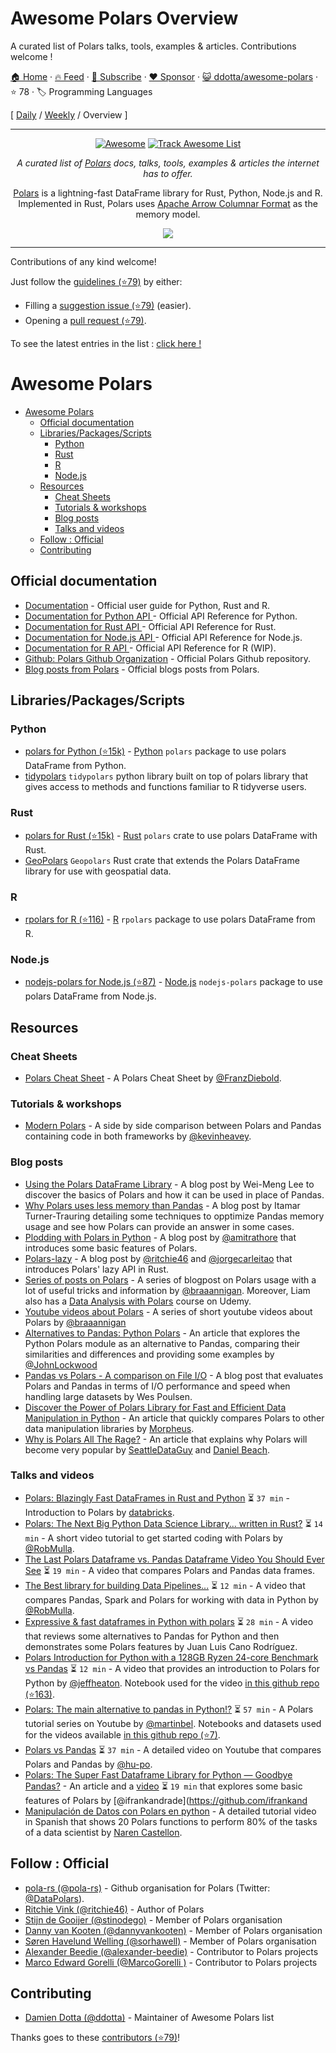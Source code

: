# Awesome Polars Overview

A curated list of Polars talks, tools, examples & articles. Contributions welcome ! 

[🏠 Home](/README.md) · [🔥 Feed](https://www.trackawesomelist.com/ddotta/awesome-polars/rss.xml) · [📮 Subscribe](https://trackawesomelist.us17.list-manage.com/subscribe?u=d2f0117aa829c83a63ec63c2f&id=36a103854c) · [❤️  Sponsor](https://github.com/sponsors/theowenyoung) · [😺 ddotta/awesome-polars](https://github.com/ddotta/awesome-polars) · ⭐ 78 · 🏷️ Programming Languages

[ [Daily](/content/ddotta/awesome-polars/README.md) / [Weekly](/content/ddotta/awesome-polars/week/README.md) / Overview ]

---

<div align="center">

[![Awesome](https://awesome.re/badge.svg)](https://awesome.re) [![Track Awesome List](https://www.trackawesomelist.com/badge.svg)](https://www.trackawesomelist.com/ddotta/awesome-polars/)

*A curated list of [Polars](https://www.pola.rs/) docs, talks, tools, examples & articles the internet has to offer.*

[Polars](https://www.pola.rs/) is a lightning-fast DataFrame library for Rust, Python, Node.js and R.\
Implemented in Rust, Polars uses [Apache Arrow Columnar Format](https://arrow.apache.org/docs/format/Columnar.html) as the memory model.

<a href="https://www.pola.rs/" target="_blank" rel="noopener noreferrer">
  <img src="https://github.com/ddotta/awesome-polars/raw/main/media/polars-logo-dark.png" alt-text="Polars's logo."/>
</a>

</div>

***

<div>
Contributions of any kind welcome!  

Just follow the [guidelines (⭐79)](https://github.com/ddotta/awesome-polars/blob/main/.github/CONTRIBUTING.md) by either:

*   Filling a [suggestion issue (⭐79)](https://github.com/ddotta/awesome-polars/issues/new?assignees=ddotta\&labels=\&template=suggestion.yml) (easier).
*   Opening a [pull request (⭐79)](https://github.com/ddotta/awesome-polars/compare).

To see the latest entries in the list : <a href="https://www.trackawesomelist.com/ddotta/awesome-polars/" target="_blank" rel="noopener noreferrer"> click here ! </a>

</div>

# Awesome Polars

*   [Awesome Polars](#awesome-polars)
    *   [Official documentation](#official-documentation)
    *   [Libraries/Packages/Scripts](#librariespackagesscripts)
        *   [Python](#python)
        *   [Rust](#rust)
        *   [R](#r)
        *   [Node.js](#nodejs)
    *   [Resources](#resources)
        *   [Cheat Sheets](#cheat-sheets)
        *   [Tutorials & workshops](#tutorials--workshops)
        *   [Blog posts](#blog-posts)
        *   [Talks and videos](#talks-and-videos)
    *   [Follow : Official](#follow--official)
    *   [Contributing](#contributing)

## Official documentation

*   [Documentation](https://pola-rs.github.io/polars-book/user-guide/) - Official user guide for Python, Rust and R.
*   [Documentation for Python API ](https://pola-rs.github.io/polars/py-polars/html/reference/) - Official API Reference for Python.
*   [Documentation for Rust API ](https://pola-rs.github.io/polars/polars/) - Official API Reference for Rust.
*   [Documentation for Node.js API ](https://pola-rs.github.io/nodejs-polars/index.html) - Official API Reference for Node.js.
*   [Documentation for R API ](https://rpolars.github.io/reference/index.html) - Official API Reference for R (WIP).
*   [Github: Polars Github Organization](https://github.com/pola-rs) - Official Polars Github repository.
*   [Blog posts from Polars](https://www.pola.rs/posts/) - Official blogs posts from Polars.

## Libraries/Packages/Scripts

### Python

*   [polars for Python (⭐15k)](https://github.com/pola-rs/polars/tree/master/py-polars) - [Python](https://www.python.org/) `polars` package to use polars DataFrame from Python.
*   [tidypolars](https://tidypolars.readthedocs.io/en/latest/) `tidypolars` python library built on top of polars library that gives access to methods and functions familiar to R tidyverse users.

### Rust

*   [polars for Rust (⭐15k)](https://github.com/pola-rs/polars/tree/master/polars) - [Rust](https://www.rust-lang.org/) `polars` crate to use polars DataFrame with Rust.
*   [GeoPolars](https://geopolars.org/) `Geopolars` Rust crate that extends the Polars DataFrame library for use with geospatial data.

### R

*   [rpolars for R (⭐116)](https://github.com/pola-rs/r-polars) - [R](https://www.r-project.org/) `rpolars` package to use polars DataFrame from R.

### Node.js

*   [nodejs-polars for Node.js (⭐87)](https://github.com/pola-rs/nodejs-polars) - [Node.js](https://nodejs.org/en/) `nodejs-polars` package to use polars DataFrame from Node.js.

## Resources

### Cheat Sheets

*   [Polars Cheat Sheet](https://franzdiebold.github.io/polars-cheat-sheet/Polars_cheat_sheet.pdf) - A Polars Cheat Sheet by [@FranzDiebold](https://github.com/FranzDiebold).

### Tutorials & workshops

*   [Modern Polars](https://kevinheavey.github.io/modern-polars/) - A side by side comparison between Polars and Pandas containing code in both frameworks by [@kevinheavey](https://github.com/kevinheavey).

### Blog posts

*   [Using the Polars DataFrame Library](https://www.codemag.com/Article/2212051/Using-the-Polars-DataFrame-Library) - A blog post by Wei-Meng Lee to discover the basics of Polars and how it can be used in place of Pandas.
*   [Why Polars uses less memory than Pandas](https://pythonspeed.com/articles/polars-memory-pandas/) - A blog post by Itamar Turner-Trauring detailing some techniques to opptimize Pandas memory usage and see how Polars can provide an answer in some cases.
*   [Plodding with Polars in Python](https://levelup.gitconnected.com/plodding-with-polars-in-python-defe8399eee6) - A blog post by [@amitrathore](https://github.com/amitrathore) that introduces some basic features of Polars.
*   [Polars-lazy](https://lib.rs/crates/polars-lazy) - A blog post by [@ritchie46](https://github.com/ritchie46) and [@jorgecarleitao](https://github.com/jorgecarleitao) that introduces Polars' lazy API in Rust.
*   [Series of posts on Polars](https://www.rhosignal.com/tags/polars/) - A series of blogpost on Polars usage with a lot of useful tricks and information by [@braaannigan](https://github.com/braaannigan). Moreover, Liam also has a [Data Analysis with Polars](https://www.udemy.com/course/data-analysis-with-polars/?couponCode=DISCOUNTCODE) course on Udemy.
*   [Youtube videos about Polars](https://www.youtube.com/channel/UC-J3uR0g7CxCSnx0YFE6R_g) - A series of short youtube videos about Polars by [@braaannigan](https://github.com/braaannigan)
*   [Alternatives to Pandas: Python Polars](https://codesolid.com/alternatives-to-pandas-python-polars/) - An article that explores the Python Polars module as an alternative to Pandas, comparing their similarities and differences and providing some examples by [@JohnLockwood](https://github.com/JohnLockwood)
*   [Pandas vs Polars - A comparison on File I/O](https://www.shipyardapp.com/blog/pandas-vs-polars/) - A blog post that evaluates Polars and Pandas in terms of I/O performance and speed when handling large datasets by Wes Poulsen.
*   [Discover the Power of Polars Library for Fast and Efficient Data Manipulation in Python](https://python.plainenglish.io/discovering-polars-library-1d63c1eefb44) - An article that quickly compares Polars to other data manipulation libraries by [Morpheus](https://medium.com/@morpheuX/about).
*   [Why is Polars All The Rage?](https://seattledataguy.substack.com/p/why-is-polars-all-the-rage) - An article that explains why Polars will become very popular by [SeattleDataGuy](https://substack.com/profile/4963622-seattledataguy) and [Daniel Beach](https://substack.com/profile/21715962-daniel-beach).

### Talks and videos

*   [Polars: Blazingly Fast DataFrames in Rust and Python](https://www.youtube.com/watch?v=kVy3-gMdViM) ⏳ `37 min`  - Introduction to Polars by [databricks](https://www.databricks.com/).
*   [Polars: The Next Big Python Data Science Library... written in Rust?](https://www.youtube.com/watch?v=VHqn7ufiilE) ⏳ `14 min` - A short video tutorial to get started coding with Polars by [@RobMulla](https://github.com/RobMulla).
*   [The Last Polars Dataframe vs. Pandas Dataframe Video You Should Ever See](https://www.youtube.com/watch?v=4oZiah1R6L8) ⏳ `19 min` - A video that compares Polars and Pandas data frames.
*   [The Best library for building Data Pipelines...](https://www.youtube.com/watch?v=mi9f9zOaqM8) ⏳ `12 min` - A video that compares Pandas, Spark and Polars for working with data in Python by [@RobMulla](https://github.com/RobMulla).
*   [Expressive & fast dataframes in Python with polars](https://www.youtube.com/watch?v=8nYEX0E07zc) ⏳ `28 min` - A video that reviews some alternatives to Pandas for Python and then demonstrates some Polars features by Juan Luis Cano Rodríguez.
*   [Polars Introduction for Python with a 128GB Ryzen 24-core Benchmark vs Pandas](https://www.youtube.com/watch?v=J0wpRP-ExVg\&ab_channel=JeffHeaton) ⏳ `12 min` - A video that provides an introduction to Polars for Python by [@jeffheaton](https://github.com/jeffheaton). Notebook used for the video [in this github repo (⭐163)](https://github.com/jeffheaton/present/blob/master/youtube/polars/polars.ipynb).
*   [Polars: The main alternative to pandas in Python!?](https://www.youtube.com/playlist?list=PLo9Vi5B84_dfAuwJqNYG4XhZMrGTF3sBx) ⏳ `57 min` - A Polars tutorial series on Youtube by [@martinbel](https://github.com/martinbel). Notebooks and datasets used for the videos available [in this github repo (⭐7)](https://github.com/martinbel/polars-tutorial).
*   [Polars vs Pandas](https://www.youtube.com/watch?v=jU8Ghp7tRCU\&ab_channel=hu-po) ⏳ `37 min` - A detailed video on Youtube that compares Polars and Pandas by [@hu-po](https://github.com/hu-po).
*   [Polars: The Super Fast Dataframe Library for Python — Goodbye Pandas?](https://artificialcorner.com/polars-the-super-fast-dataframe-library-for-python-goodbye-pandas-85156e84337f) - An article and a [video](https://www.youtube.com/watch?v=CByx7XjYMhw) ⏳ `19 min` that explores some basic features of Polars by \[@ifrankandrade]\(<https://github.com/ifrankand>
*   [Manipulación de Datos con Polars en python](https://www.youtube.com/watch?v=3RM3pWw2iRQ) - A detailed tutorial video in Spanish that shows 20 Polars functions to perform 80% of the tasks of a data scientist by [Naren Castellon](https://www.linkedin.com/in/naren-castellon-1541b8101/?originalSubdomain=pa).

## Follow : Official

*   [pola-rs (@pola-rs)](https://github.com/pola-rs) - Github organisation for Polars (Twitter: [@DataPolars](https://twitter.com/DataPolars)).
*   [Ritchie Vink (@ritchie46)](https://github.com/ritchie46) - Author of Polars
*   [Stijn de Gooijer (@stinodego)](https://github.com/stinodego) - Member of Polars organisation
*   [Danny van Kooten (@dannyvankooten)](https://github.com/dannyvankooten) - Member of Polars organisation
*   [Søren Havelund Welling (@sorhawell)](https://github.com/sorhawell) - Member of Polars organisation
*   [Alexander Beedie (@alexander-beedie)](https://github.com/alexander-beedie) - Contributor to Polars projects
*   [Marco Edward Gorelli (@MarcoGorelli )](https://github.com/MarcoGorelli) - Contributor to Polars projects

## Contributing

*   [Damien Dotta (@ddotta)](https://github.com/ddotta) - Maintainer of Awesome Polars list

Thanks goes to these [contributors (⭐79)](https://github.com/ddotta/awesome-polars/graphs/contributors)!

